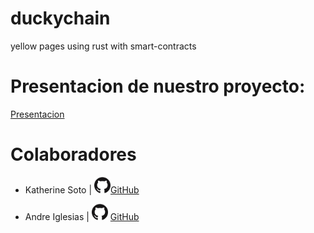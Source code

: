 # duckychain
yellow pages using rust with smart-contracts

# Presentacion de nuestro proyecto:
[Presentacion](https://www.canva.com/design/DAFH0rbSH0w/Za9FCwZD4FWsE-5fSdK3lA/view?utm_content=DAFH0rbSH0w&utm_campaign=designshare&utm_medium=link&utm_source=publishpresent)

# Colaboradores

* Katherine Soto | <img alt="GitHub" width="26px" src="https://raw.githubusercontent.com/github/explore/78df643247d429f6cc873026c0622819ad797942/topics/github/github.png" />[GitHub](https://github.com/kateincoding)

* Andre Iglesias |   <img alt="GitHub" width="26px" src="https://raw.githubusercontent.com/github/explore/78df643247d429f6cc873026c0622819ad797942/topics/github/github.png" /> [GitHub](https://github.com/AndreIglesias/AndreIglesias)